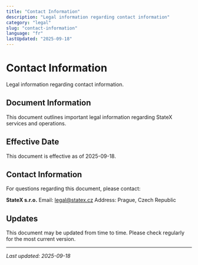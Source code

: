 ```yaml
---
title: "Contact Information"
description: "Legal information regarding contact information"
category: "legal"
slug: "contact-information"
language: "fr"
lastUpdated: "2025-09-18"
---
```


# Contact Information

Legal information regarding contact information.

## Document Information

This document outlines important legal information regarding StateX services and operations.

## Effective Date

This document is effective as of 2025-09-18.

## Contact Information

For questions regarding this document, please contact:

**StateX s.r.o.**
Email: legal@statex.cz
Address: Prague, Czech Republic

## Updates

This document may be updated from time to time. Please check regularly for the most current version.

---

*Last updated: 2025-09-18*